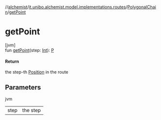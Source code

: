 //[alchemist](../../../index.md)/[it.unibo.alchemist.model.implementations.routes](../index.md)/[PolygonalChain](index.md)/[getPoint](get-point.md)

# getPoint

[jvm]\
fun [getPoint](get-point.md)(step: [Int](https://kotlinlang.org/api/latest/jvm/stdlib/kotlin/-int/index.html)): [P](../../it.unibo.alchemist.model.implementations.layers/-uniform-layer/index.md)

#### Return

the step-th [Position](../../it.unibo.alchemist.model.interfaces/-position/index.md) in the route

## Parameters

jvm

| | |
|---|---|
| step | the step |
